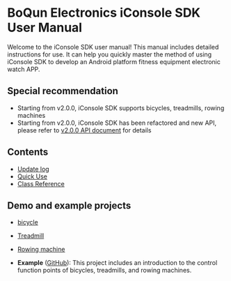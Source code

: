 # BoQun Electronics iConsole SDK User Manual



Welcome to the iConsole SDK user manual! This manual includes detailed instructions for use. It can help you quickly master the method of using iConsole SDK to develop an Android platform fitness equipment electronic watch APP.



## Special recommendation

- Starting from v2.0.0, iConsole SDK supports bicycles, treadmills, rowing machines
- Starting from v2.0.0, iConsole SDK has been refactored and new API, please refer to [v2.0.0 API document](BikeApi.md) for details



## Contents

- [Update log](UpdateLog.md)
- [Quick Use](BikeDemo.md)
- [Class Reference](BikeApi.md)



## Demo and example projects

- [bicycle](BikeDemo.md)
- [Treadmill](TreadmillDemo.md)
- [Rowing machine](RowerDemo.md)

- **Example** ([GitHub]()): This project includes an introduction to the control function points of bicycles, treadmills, and rowing machines.

